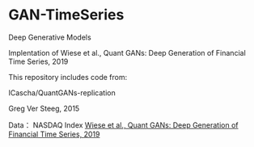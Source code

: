 # GAN-TimeSeries
Deep Generative Models

Implentation of Wiese et al., Quant GANs: Deep Generation of Financial Time Series, 2019

This repository includes code from:

ICascha/QuantGANs-replication

Greg Ver Steeg, 2015

Data： NASDAQ Index
<a href="https://arxiv.org/abs/1907.06673" rel="nofollow">Wiese et al., Quant GANs: Deep Generation of Financial Time Series, 2019</a>
